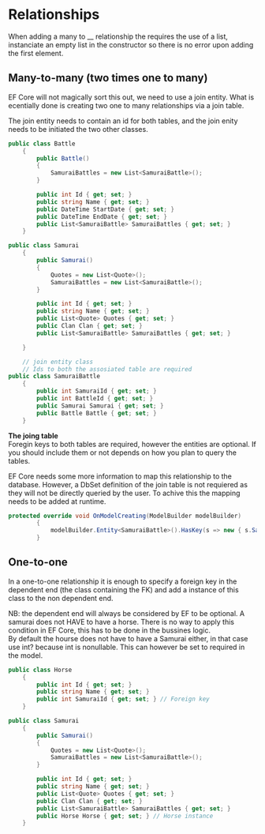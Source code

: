 
# Relationships
When adding a many to __ relationship the requires the use of a list, instanciate an empty
list in the constructor so there is no error upon adding the first element.

## Many-to-many (two times one to many)
EF Core will not magically sort this out, we need to use a join entity. What is ecentially done is creating
two one to many relationships via a join table.

The join entity needs to contain an id for both tables, and the join enity needs to be initiated
the two other classes.
```C#
public class Battle
    {
        public Battle()
        {
            SamuraiBattles = new List<SamuraiBattle>();
        }

        public int Id { get; set; }
        public string Name { get; set; }
        public DateTime StartDate { get; set; }
        public DateTime EndDate { get; set; }
        public List<SamuraiBattle> SamuraiBattles { get; set; }
    }

public class Samurai
    {
        public Samurai()
        {
            Quotes = new List<Quote>();
            SamuraiBattles = new List<SamuraiBattle>();
        }

        public int Id { get; set; }
        public string Name { get; set; }
        public List<Quote> Quotes { get; set; }
        public Clan Clan { get; set; }
        public List<SamuraiBattle> SamuraiBattles { get; set; }

    }

    // join entity class
    // Ids to both the assosiated table are required
public class SamuraiBattle
    {
        public int SamuraiId { get; set; }
        public int BattleId { get; set; }
        public Samurai Samurai { get; set; }
        public Battle Battle { get; set; }
    }
```
**The joing table**\
Foregin keys to both tables are required, however the entities are optional. If you should include them or
not depends on how you plan to query the tables.

EF Core needs some more information to map this relationship to the database. 
However, a DbSet definition of the join table is not requiered as they will not be directly queried by the user. 
To achive this the mapping needs to be added at runtime.

```C#
protected override void OnModelCreating(ModelBuilder modelBuilder)
        {
            modelBuilder.Entity<SamuraiBattle>().HasKey(s => new { s.SamuraiId, s.BattleId });
        }
```


## One-to-one
In a one-to-one relationship it is enough to specify a foreign key in the dependent end (the class containing the FK) and add
a instance of this class to the non dependent end.

NB: the dependent end will always be considered by EF to be optional. A samurai does not HAVE to have a horse.
There is no way to apply this condition in EF Core, this has to be done in the bussines logic.\
By default the hourse does not have to have a Samurai either, in that case use int? because int is nonullable.
This can however be set to required in the model.

```C#
public class Horse
    {
        public int Id { get; set; }
        public string Name { get; set; }
        public int SamuraiId { get; set; } // Foreign key
    }

public class Samurai
    {
        public Samurai()
        {
            Quotes = new List<Quote>();
            SamuraiBattles = new List<SamuraiBattle>();
        }

        public int Id { get; set; }
        public string Name { get; set; }
        public List<Quote> Quotes { get; set; }
        public Clan Clan { get; set; }
        public List<SamuraiBattle> SamuraiBattles { get; set; }
        public Horse Horse { get; set; } // Horse instance
    }
```